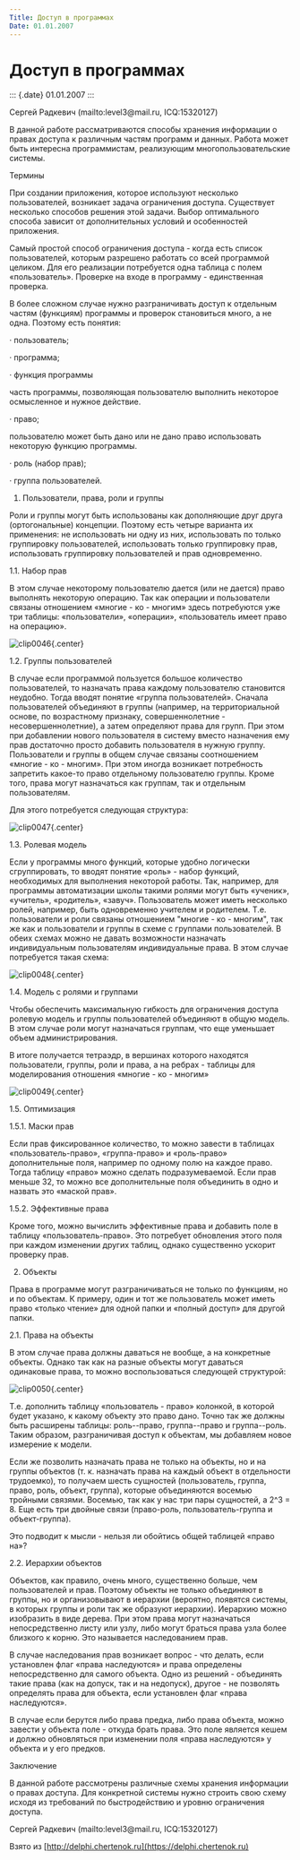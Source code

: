 ```yaml
---
Title: Доступ в программах
Date: 01.01.2007
---
```



Доступ в программах
===================

::: {.date}
01.01.2007
:::

Сергей Радкевич (mailto:level3\@mail.ru, ICQ:15320127)

В данной работе рассматриваются способы хранения информации о правах
доступа к различным частям программ и данных. Работа может быть
интересна программистам, реализующим многопользовательские системы.

Термины

При создании приложения, которое используют несколько пользователей,
возникает задача ограничения доступа. Существует несколько способов
решения этой задачи. Выбор оптимального способа зависит от
дополнительных условий и особенностей приложения.

Самый простой способ ограничения доступа - когда есть список
пользователей, которым разрешено работать со всей программой целиком.
Для его реализации потребуется одна таблица с полем «пользователь».
Проверке на входе в программу - единственная проверка.

В более сложном случае нужно разграничивать доступ к отдельным частям
(функциям) программы и проверок становиться много, а не одна. Поэтому
есть понятия:

· пользователь;

· программа;

· функция программы

часть программы, позволяющая пользователю выполнить некоторое
осмысленное и нужное действие.

· право;

пользователю может быть дано или не дано право использовать некоторую
функцию программы.

· роль (набор прав);

· группа пользователей.

1. Пользователи, права, роли и группы

Роли и группы могут быть использованы как дополняющие друг друга
(ортогональные) концепции. Поэтому есть четыре варианта их применения:
не использовать ни одну из них, использовать по только группировку
пользователей, использовать только группировку прав, использовать
группировку пользователей и прав одновременно.

1.1. Набор прав

В этом случае некоторому пользователю дается (или не дается) право
выполнять некоторую операцию. Так как операции и пользователи связаны
отношением «многие - ко - многим» здесь потребуются уже три таблицы:
«пользователи», «операции», «пользователь имеет право на операцию».

![clip0046](clip0046.gif){.center}

1.2. Группы пользователей

В случае если программой пользуется большое количество пользователей, то
назначать права каждому пользователю становится неудобно. Тогда вводят
понятие «группа пользователей». Сначала пользователей объединяют в
группы (например, на территориальной основе, по возрастному признаку,
совершеннолетние - несовершеннолетние), а затем определяют права для
групп. При этом при добавлении нового пользователя в систему вместо
назначения ему прав достаточно просто добавить пользователя в нужную
группу. Пользователи и группы в общем случае связаны соотношением
«многие - ко - многим». При этом иногда возникает потребность
запретить какое-то право отдельному пользователю группы. Кроме того,
права могут назначаться как группам, так и отдельным пользователям.

Для этого потребуется следующая структура:

![clip0047](clip0047.gif){.center}

1.3. Ролевая модель

Если у программы много функций, которые удобно логически сгруппировать,
то вводят понятие «роль» - набор функций, необходимых для выполнения
некоторой работы. Так, например, для программы автоматизации школы
такими ролями могут быть «ученик», «учитель», «родитель», «завуч».
Пользователь может иметь несколько ролей, например, быть одновременно
учителем и родителем. Т.е. пользователи и роли связаны отношением
"многие - ко - многим", так же как и пользователи и группы в схеме с
группами пользователей. В обеих схемах можно не давать возможности
назначать индивидуальным пользователям индивидуальные права. В этом
случае потребуется такая схема:

![clip0048](clip0048.gif){.center}

1.4. Модель с ролями и группами

Чтобы обеспечить максимальную гибкость для ограничения доступа ролевую
модель и группы пользователей объединяют в общую модель. В этом случае
роли могут назначаться группам, что еще уменьшает объем
администрирования.

В итоге получается тетраэдр, в вершинах которого находятся пользователи,
группы, роли и права, а на ребрах - таблицы для моделирования отношения
«многие - ко - многим»

![clip0049](clip0049.gif){.center}

 

1.5. Оптимизация

1.5.1. Маски прав

Если прав фиксированное количество, то можно завести в таблицах
«пользователь-право», «группа-право» и «роль-право» дополнительные поля,
например по одному полю на каждое право. Тогда таблицу «право» можно
сделать подразумеваемой. Если прав меньше 32, то можно все
дополнительные поля объединить в одно и назвать это «маской прав».

1.5.2. Эффективные права

Кроме того, можно вычислить эффективные права и добавить поле в таблицу
«пользователь-право». Это потребует обновления этого поля при каждом
изменении других таблиц, однако существенно ускорит проверку прав.

2. Объекты

Права в программе могут разграничиваться не только по функциям, но и по
объектам. К примеру, один и тот же пользователь может иметь право
«только чтение» для одной папки и «полный доступ» для другой папки.

2.1. Права на объекты

В этом случае права должны даваться не вообще, а на конкретные объекты.
Однако так как на разные объекты могут даваться одинаковые права, то
можно воспользоваться следующей структурой:

![clip0050](clip0050.gif){.center}

Т.е. дополнить таблицу «пользователь - право» колонкой, в которой будет
указано, к какому объекту это право дано. Точно так же должны быть
расширены таблицы: роль--право, группа--право и группа--роль. Таким
образом, разграничивая доступ к объектам, мы добавляем новое измерение к
модели.

Если же позволить назначать права не только на объекты, но и на группы
объектов (т. к. назначать права на каждый объект в отдельности
трудоемко), то получаем шесть сущностей (пользователь, группа, право,
роль, объект, группа), которые объединяются восемью тройными связями.
Восемью, так как у нас три пары сущностей, а 2\^3 = 8. Еще есть три
двойные связи (право-роль, пользователь-группа и объект-группа).

Это подводит к мысли - нельзя ли обойтись общей таблицей «право на»?

2.2. Иерархии объектов

Объектов, как правило, очень много, существенно больше, чем
пользователей и прав. Поэтому объекты не только объединяют в группы, но
и организовывают в иерархии (вероятно, появятся системы, в которых
группы и роли так же образуют иерархии). Иерархию можно изобразить в
виде дерева. При этом права могут назначаться непосредственно листу или
узлу, либо могут браться права узла более близкого к корню. Это
называется наследованием прав.

В случае наследования прав возникает вопрос - что делать, если
установлен флаг «права наследуются» и права определены непосредственно
для самого объекта. Одно из решений - объединять такие права (как на
допуск, так и на недопуск), другое - не позволять определять права для
объекта, если установлен флаг «права наследуются».

В случае если берутся либо права предка, либо права объекта, можно
завести у объекта поле - откуда брать права. Это поле является кешем и
должно обновляться при изменении поля «права наследуются» у объекта и у
его предков.

Заключение

В данной работе рассмотрены различные схемы хранения информации о правах
доступа. Для конкретной системы нужно строить свою схему исходя из
требований по быстродействию и уровню ограничения доступа.



Сергей Радкевич (mailto:level3\@mail.ru, ICQ:15320127)

Взято из [http://delphi.chertenok.ru](https://delphi.chertenok.ru)
